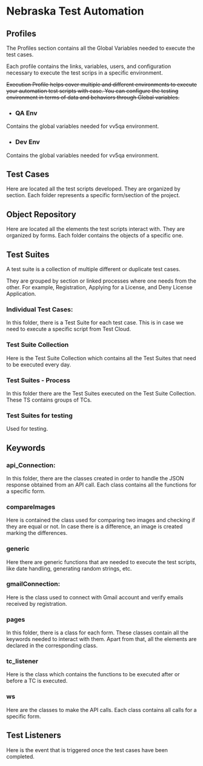 # Nebraska Test Automation

## Profiles

The Profiles section contains all the Global Variables needed to execute the test cases.

Each profile contains the links, variables, users, and configuration necessary to execute the test scrips in a specific environment.

~~Execution Profile helps cover multiple and different environments to execute your automation test scripts with ease. You can configure the testing environment in terms of data and behaviors through Global variables.~~

 - ### QA Env
Contains the global variables needed for vv5qa environment. 

- ### Dev Env
Contains the global variables needed for vv5qa environment. 


## Test Cases

Here are located all the test scripts developed. They are organized by section. Each folder represents a specific form/section of the project.


## Object Repository

Here are located all the elements the test scripts interact with. They are organized by forms. Each folder contains the objects of a specific one.


## Test Suites

A test suite is a collection of multiple different or duplicate test cases.

They are grouped by section or linked processes where one needs from the other. For example, Registration, Applying for a License, and Deny License Application.

### Individual Test Cases:
In this folder, there is a Test Suite for each test case. This is in case we need to execute a specific script from Test Cloud.

### Test Suite Collection
Here is the Test Suite Collection which contains all the Test Suites that need to be executed every day.

### Test Suites - Process
In this folder there are the Test Suites executed on the Test Suite Collection. These TS contains groups of TCs.


### Test Suites for testing
Used for testing. 


## Keywords

### api_Connection:
In this folder, there are the classes created in order to handle the JSON response obtained from an API call. Each class contains all the functions for a specific form.

### compareImages
Here is contained the class used for comparing two images and checking if they are equal or not. In case there is a difference, an image is created marking the differences.

### generic
Here there are generic functions that are needed to execute the test scripts, like date handling, generating random strings, etc.

### gmailConnection:
Here is the class used to connect with Gmail account and verify emails received by registration.

### pages
In this folder, there is a class for each form. These classes contain all the keywords needed to interact with them. Apart from that, all the elements are declared in the corresponding class.

### tc_listener
Here is the class which contains the functions to be executed after or before a TC is executed.

### ws
Here are the classes to make the API calls. Each class contains all calls for a specific form.


## Test Listeners
Here is the event that is triggered once the test cases have been completed.